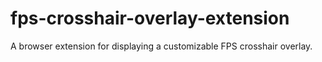 # fps-crosshair-overlay-extension
A browser extension for displaying a customizable FPS crosshair overlay.
